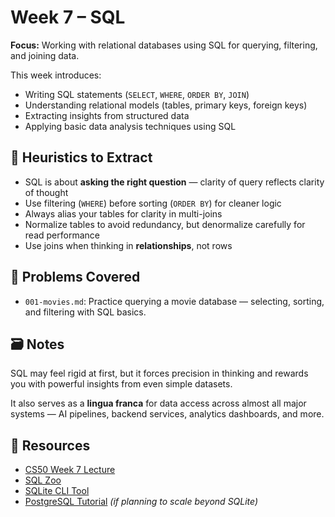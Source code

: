 # Week 7 – SQL

**Focus:** Working with relational databases using SQL for querying, filtering, and joining data.

This week introduces:
- Writing SQL statements (`SELECT`, `WHERE`, `ORDER BY`, `JOIN`)
- Understanding relational models (tables, primary keys, foreign keys)
- Extracting insights from structured data
- Applying basic data analysis techniques using SQL

## 🧠 Heuristics to Extract

- SQL is about **asking the right question** — clarity of query reflects clarity of thought  
- Use filtering (`WHERE`) before sorting (`ORDER BY`) for cleaner logic  
- Always alias your tables for clarity in multi-joins  
- Normalize tables to avoid redundancy, but denormalize carefully for read performance  
- Use joins when thinking in **relationships**, not rows

## 📂 Problems Covered

- `001-movies.md`: Practice querying a movie database — selecting, sorting, and filtering with SQL basics.

## 🗃️ Notes

SQL may feel rigid at first, but it forces precision in thinking and rewards you with powerful insights from even simple datasets.

It also serves as a **lingua franca** for data access across almost all major systems — AI pipelines, backend services, analytics dashboards, and more.

## 📎 Resources

- [CS50 Week 7 Lecture](https://cs50.harvard.edu/x/2023/weeks/7/)  
- [SQL Zoo](https://sqlzoo.net/)  
- [SQLite CLI Tool](https://sqlite.org/cli.html)  
- [PostgreSQL Tutorial](https://www.postgresqltutorial.com/) *(if planning to scale beyond SQLite)*